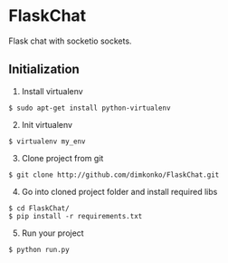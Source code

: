FlaskChat
=========

Flask chat with socketio sockets.

## Initialization

1. Install virtualenv

`$ sudo apt-get install python-virtualenv`

2. Init virtualenv

`$ virtualenv my_env`

3. Clone project from git

`$ git clone http://github.com/dimkonko/FlaskChat.git`

4. Go into cloned project folder and install required libs

```
$ cd FlaskChat/ 
$ pip install -r requirements.txt
```

5. Run your project

`$ python run.py`
